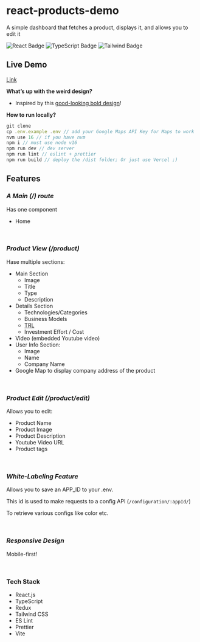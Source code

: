# react-products-demo

A simple dashboard that fetches a product, displays it, and allows you to edit it

![React Badge](https://img.shields.io/badge/Framework-React-informational?style=flat&logo=react&logoColor=white&color=blue)
![TypeScript Badge](https://img.shields.io/badge/Lang-TypeScript-informational?style=flat&logo=typescript&logoColor=white&color=blue)
![Tailwind Badge](https://img.shields.io/badge/Framework-TailWind-informational?style=flat&logo=tailwindcss&logoColor=white&color=lightblue)
<!-- ![Vite Badge](https://img.shields.io/badge/Dev-Vite-informational?style=flat&logo=vite&logoColor=white&color=orange)
![Project Duration Badge](https://img.shields.io/badge/duration-1%20week-black) -->

## Live Demo

[Link](https://react-dashboard-products.vercel.app/)

**What’s up with the weird design?**

- Inspired by this [good-looking bold design](https://designyourlife.com.au/)!

**How to run locally?**

```jsx
git clone
cp .env.example .env // add your Google Maps API Key for Maps to work
nvm use 16 // if you have nvm
npm i // must use node v16
npm run dev // dev server
npm run lint // eslint + prettier
npm run build // deploy the /dist folder; Or just use Vercel ;)
```

## **Features**

### _A Main (/) route_

Has one component

- Home

<br>

### _Product View (/product)_

Hase multiple sections:

- Main Section
  - Image
  - Title
  - Type
  - Description
- Details Section
  - Technologies/Categories
  - Business Models
  - [TRL](https://en.wikipedia.org/wiki/Technology_readiness_level)
  - Investment Effort / Cost
- Video (embedded Youtube video)
- User Info Section:
  - Image
  - Name
  - Company Name
- Google Map to display company address of the product

<br>

### _Product Edit (/product/edit)_

Allows you to edit:

- Product Name
- Product Image
- Product Description
- Youtube Video URL
- Product tags

<br>

### _White-Labeling Feature_

Allows you to save an APP_ID to your .env.

This id is used to make requests to a config API (`/configuration/:appId/`)

To retrieve various configs like color etc.

<br>

### _Responsive Design_

Mobile-first!

<br>

### **Tech Stack**

- React.js
- TypeScript
- Redux
- Tailwind CSS
- ES Lint
- Prettier
- Vite
